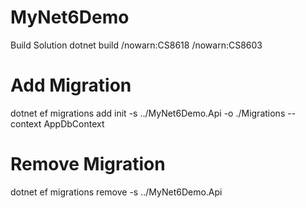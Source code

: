 # MyNet6Demo
 
Build Solution
dotnet build /nowarn:CS8618 /nowarn:CS8603

# Add Migration
dotnet ef migrations add init -s ../MyNet6Demo.Api -o ./Migrations --context AppDbContext

# Remove Migration
dotnet ef migrations remove -s ../MyNet6Demo.Api